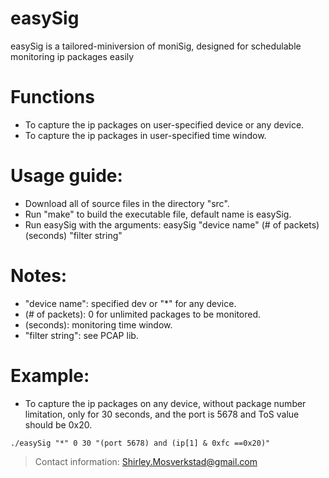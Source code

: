 # easySig
easySig is a tailored-miniversion of moniSig, designed for schedulable monitoring ip packages easily

# Functions
- To capture the ip packages on user-specified device or any device.
- To capture the ip packages in user-specified time window.

# Usage guide:
- Download all of source files in the directory "src".
- Run "make" to build the executable file, default name is easySig.
- Run easySig with the arguments: easySig "device name" (# of packets) (seconds) "filter string"

# Notes:
- "device name": specified dev or "\*" for any device.
- (# of packets): 0 for unlimited packages to be monitored.
- (seconds): monitoring time window.
- "filter string": see PCAP lib.

# Example:
- To capture the ip packages on any device, without package number limitation, only for 30 seconds, and the port is 5678 and ToS value should be 0x20.
```
./easySig "*" 0 30 "(port 5678) and (ip[1] & 0xfc ==0x20)"
```

> Contact information: Shirley.Mosverkstad@gmail.com
